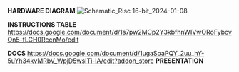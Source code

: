   **HARDWARE DIAGRAM**
![Schematic_Risc 16-bit_2024-01-08](https://github.com/cojocarucristian05/VerilogProiectFIC/assets/93082736/5eace5b7-43a0-45bc-91ff-358c81f98dc1)

**INSTRUCTIONS TABLE**
https://docs.google.com/document/d/1s7pw2MCp2Y3kbfhnWIVwORoFybcvOn5-fLCH0RccnMo/edit

**DOCS**
https://docs.google.com/document/d/1ugaSoaPQY_2uu_hY-5uYh34kvMRbV_WpjD5wsITi-lA/edit?addon_store
**PRESENTATION**

